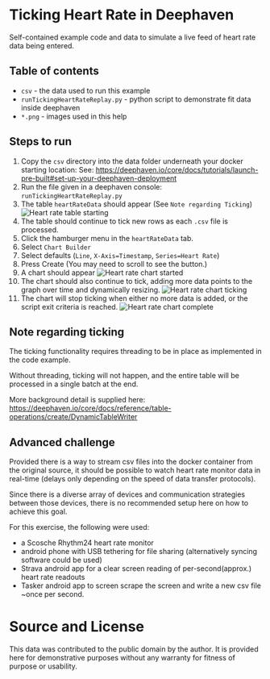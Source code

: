# Ticking Heart Rate in Deephaven

Self-contained example code and data to simulate a live feed of heart rate data being entered.

## Table of contents

 * `csv` - the data used to run this example
 * `runTickingHeartRateReplay.py` - python script to demonstrate fit data inside deephaven 
 * `*.png` - images used in this help

## Steps to run

1. Copy the `csv` directory into the data folder underneath your docker starting location:
   See: https://deephaven.io/core/docs/tutorials/launch-pre-built#set-up-your-deephaven-deployment
1. Run the file given in a deephaven console: `runTickingHeartRateReplay.py`
1. The table `heartRateData` should appear (See `Note regarding Ticking`)
   ![Heart rate table starting](heartRateTableStart.png "Heart rate chart")   
1. The table should continue to tick new rows as each `.csv` file is processed.
1. Click the hamburger menu in the `heartRateData` tab.
1. Select `Chart Builder`
1. Select defaults (`Line`, `X-Axis=Timestamp`, `Series=Heart Rate`)
1. Press Create (You may need to scroll to see the button.)
1. A chart should appear
   ![Heart rate chart started](heartRateChartStart.png "Heart rate chart started")
1. The chart should also continue to tick, adding more data points to the graph over time and dynamically resizing.
   ![Heart rate chart ticking](heartRateChartMiddle.png "Heart rate chart")
1. The chart will stop ticking when either no more data is added, or the script exit criteria is reached.
   ![Heart rate chart complete](heartRateChartEnd.png "Heart rate chart complete")

## Note regarding ticking

The ticking functionality requires threading to be in place as implemented in the code example.

Without threading, ticking will not happen, and the entire table will be processed in a single batch at the end.

More background detail is supplied here: https://deephaven.io/core/docs/reference/table-operations/create/DynamicTableWriter

## Advanced challenge

Provided there is a way to stream csv files into the docker container from the original source, it should be possible to watch heart rate monitor data in real-time (delays only depending on the speed of data transfer protocols).

Since there is a diverse array of devices and communication strategies between those devices, there is no recommended setup here on how to achieve this goal.

For this exercise, the following were used:
* a Scosche Rhythm24 heart rate monitor
* android phone with USB tethering for file sharing (alternatively syncing software could be used)
* Strava android app for a clear screen reading of per-second(approx.) heart rate readouts
* Tasker android app to screen scrape the screen and write a new csv file ~once per second.

# Source and License

This data was contributed to the public domain by the author. It is provided here for demonstrative purposes without any warranty for fitness of purpose or usability.
